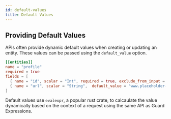 ```yaml
---
id: default-values
title: Default Values
---
```


## Providing Default Values

APIs often provide dynamic default values when creating or updating an entity. These values can be passed
using the `default_value` option.

```toml
[[entities]]
name = "profile"
required = true
fields = [
  { name = "id", scalar = "Int", required = true, exclude_from_input = ["All"] },
  { name = "url", scalar = "String",  default_value = "www.placeholder-website.com" },
]
```

Default values use `evalexpr`, a popular rust crate, to calcaulate the value dynamically based on the context
of a request using the same API as Guard Expressions.
